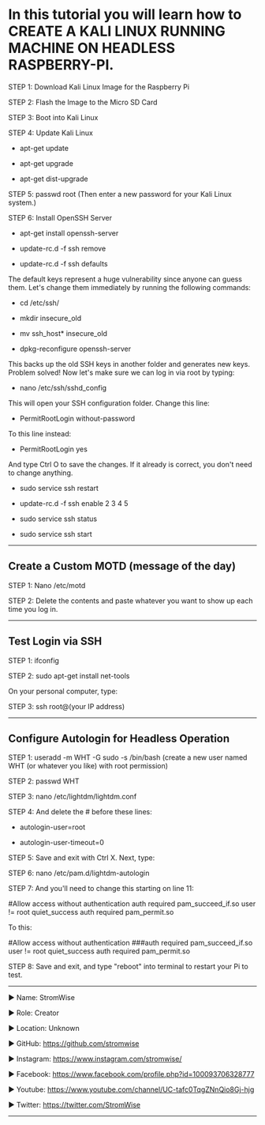# In this tutorial you will learn how to CREATE A KALI LINUX RUNNING MACHINE ON HEADLESS RASPBERRY-PI. 

STEP 1:  Download Kali Linux Image for the Raspberry Pi

STEP 2:  Flash the Image to the Micro SD Card

STEP 3:  Boot into Kali Linux

STEP 4:  Update Kali Linux

- apt-get update

- apt-get upgrade

- apt-get dist-upgrade



STEP 5:   passwd root    (Then enter a new password for your Kali Linux system.)

STEP 6:  Install OpenSSH Server

- apt-get install openssh-server

- update-rc.d -f ssh remove

- update-rc.d -f ssh defaults

The default keys represent a huge vulnerability since anyone can guess them. Let's change them immediately by running the following commands:

- cd /etc/ssh/

- mkdir insecure_old

- mv ssh_host* insecure_old

- dpkg-reconfigure openssh-server

This backs up the old SSH keys in another folder and generates new keys. Problem solved! Now let's make sure we can log in via root by typing:

- nano /etc/ssh/sshd_config

This will open your SSH configuration folder. Change this line:

- PermitRootLogin without-password

To this line instead:

- PermitRootLogin yes

And type Ctrl O to save the changes. If it already is correct, you don't need to change anything.

- sudo service ssh restart

- update-rc.d -f ssh enable 2 3 4 5

- sudo service ssh status

- sudo service ssh start
____________________________________________________________________________________________________________________________________________





## Create a Custom MOTD (message of the day)


STEP 1:  Nano /etc/motd

STEP 2:  Delete the contents and paste whatever you want to show up each time you log in.

____________________________________________________________________________________________________________________________________________


## Test Login via SSH


STEP 1:  ifconfig

STEP 2:  sudo apt-get install net-tools

On your personal computer, type:


STEP 3:  ssh root@(your IP address)

____________________________________________________________________________________________________________________________________________



## Configure Autologin for Headless Operation

STEP 1:  useradd -m WHT -G sudo -s /bin/bash         (create a new user named WHT (or whatever you like) with root permission)

STEP 2:  passwd WHT

STEP 3:  nano /etc/lightdm/lightdm.conf

STEP 4:  And delete the # before these lines:

- autologin-user=root

- autologin-user-timeout=0

STEP 5:  Save and exit with Ctrl X. Next, type:

STEP 6:  nano /etc/pam.d/lightdm-autologin

STEP 7:  And you'll need to change this starting on line 11:

#Allow access without authentication
auth required pam_succeed_if.so user != root quiet_success
auth required pam_permit.so

To this:

#Allow access without authentication
###auth required pam_succeed_if.so user != root quiet_success
auth required pam_permit.so

STEP 8:  Save and exit, and type "reboot" into terminal to restart your Pi to test.




____________________________________________________________________________________________________________________________________________
▶ Name: StromWise

▶ Role: Creator

▶ Location: Unknown

▶ GitHub: https://github.com/stromwise 

▶ Instagram: https://www.instagram.com/stromwise/ 

▶ Facebook: https://www.facebook.com/profile.php?id=100093706328777

▶ Youtube: https://www.youtube.com/channel/UC-tafc0TqgZNnQio8Gj-hjg 

▶ Twitter: https://twitter.com/StromWise 
____________________________________________________________________________________________________________________________________________

